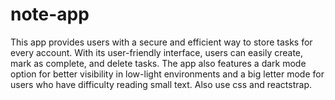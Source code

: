 # note-app
  This app provides users with a secure and efficient way to store
                tasks for every account. With its user-friendly interface, users
                can easily create, mark as complete, and delete tasks. The app
                also features a dark mode option for better visibility in
                low-light environments and a big letter mode for users who have
                difficulty reading small text. Also use css and reactstrap.
